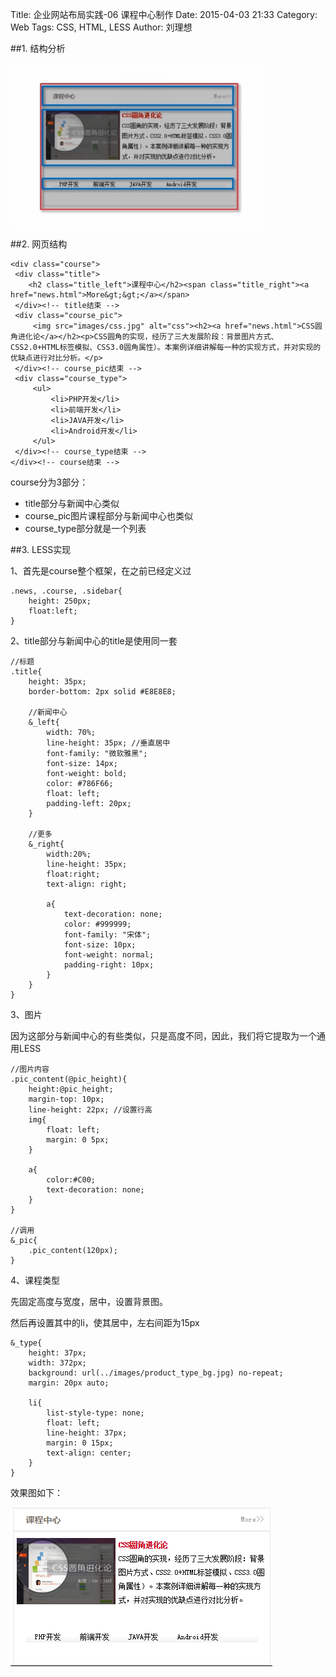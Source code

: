 Title: 企业网站布局实践-06 课程中心制作
Date: 2015-04-03 21:33
Category: Web
Tags: CSS, HTML, LESS
Author: 刘理想

##1. 结构分析

![课程中心](images/qy-web-09.png)

##2. 网页结构

```
<div class="course">
 <div class="title">
    <h2 class="title_left">课程中心</h2><span class="title_right"><a href="news.html">More&gt;&gt;</a></span>
 </div><!-- title结束 -->
 <div class="course_pic">
     <img src="images/css.jpg" alt="css"><h2><a href="news.html">CSS圆角进化论</a></h2><p>CSS圆角的实现，经历了三大发展阶段：背景图片方式、CSS2.0+HTML标签模拟、CSS3.0圆角属性）。本案例详细讲解每一种的实现方式，并对实现的优缺点进行对比分析。</p>
 </div><!-- course_pic结束 -->
 <div class="course_type">
     <ul>
         <li>PHP开发</li>
         <li>前端开发</li>
         <li>JAVA开发</li>
         <li>Android开发</li>
     </ul>
 </div><!-- course_type结束 -->
</div><!-- course结束 -->
```

course分为3部分：

- title部分与新闻中心类似
- course_pic图片课程部分与新闻中心也类似
- course_type部分就是一个列表

##3. LESS实现

1、首先是course整个框架，在之前已经定义过

```
.news, .course, .sidebar{
    height: 250px;
    float:left;
}
```

2、title部分与新闻中心的title是使用同一套

```
//标题
.title{
    height: 35px;
    border-bottom: 2px solid #E8E8E8;
    
    //新闻中心
    &_left{
        width: 70%;
        line-height: 35px; //垂直居中
        font-family: "微软雅黑";
        font-size: 14px;
        font-weight: bold;
        color: #786F66;
        float: left; 
        padding-left: 20px;
    }

    //更多
    &_right{
        width:20%;
        line-height: 35px;
        float:right;
        text-align: right;

        a{
            text-decoration: none;
            color: #999999;
            font-family: "宋体";
            font-size: 10px;
            font-weight: normal;
            padding-right: 10px;
        }
    }
}
```

3、图片

因为这部分与新闻中心的有些类似，只是高度不同，因此，我们将它提取为一个通用LESS

```
//图片内容
.pic_content(@pic_height){
    height:@pic_height;
    margin-top: 10px;
    line-height: 22px; //设置行高
    img{
        float: left;
        margin: 0 5px;
    }

    a{
        color:#C00;
        text-decoration: none;
    }
}

//调用
&_pic{
    .pic_content(120px);
}
```

4、课程类型

先固定高度与宽度，居中，设置背景图。

然后再设置其中的li，使其居中，左右间距为15px

```
&_type{
    height: 37px;
    width: 372px;
    background: url(../images/product_type_bg.jpg) no-repeat;
    margin: 20px auto;

    li{
        list-style-type: none;
        float: left;
        line-height: 37px;
        margin: 0 15px;
        text-align: center;
    }
}
```

效果图如下：

![images/qy-web-10.png](images/qy-web-10.png)


